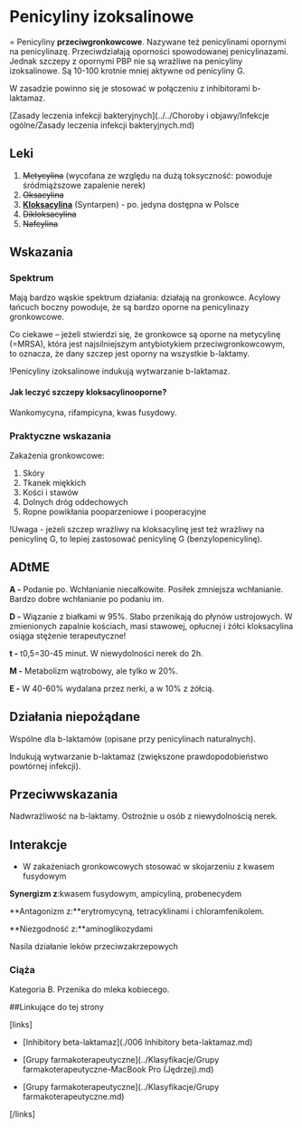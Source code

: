 # Penicyliny izoksalinowe

= Penicyliny **przeciwgronkowcowe**. Nazywane też penicylinami opornymi na penicylinazę. Przeciwdziałają oporności spowodowanej penicylinazami. Jednak szczepy z opornymi PBP nie są wrażliwe na penicyliny izoksalinowe. Są 10-100 krotnie mniej aktywne od penicyliny G.

W zasadzie powinno się je stosować w połączeniu z inhibitorami b-laktamaz.



[Zasady leczenia infekcji bakteryjnych](../../Choroby i objawy/Infekcje ogólne/Zasady leczenia infekcji bakteryjnych.md)



## Leki

1. ~~Metycylina~~ (wycofana ze względu na dużą toksyczność: powoduje śródmiąższowe zapalenie nerek)
2. ~~Oksacylina~~
3. **<u>Kloksacylina</u>** (Syntarpen) - po. jedyna dostępna w Polsce
4. ~~Dikloksacylina~~
5. ~~Nafcylina~~





## Wskazania

### Spektrum

Mają bardzo wąskie spektrum działania: działają na gronkowce. Acylowy łańcuch boczny powoduje, że są bardzo oporne na penicylinazy gronkowcowe.

Co ciekawe – jeżeli stwierdzi się, że gronkowce są oporne na metycylinę (=MRSA), która jest najsilniejszym antybiotykiem przeciwgronkowcowym, to oznacza, że dany szczep jest oporny na wszystkie b-laktamy.

!Penicyliny izoksalinowe indukują wytwarzanie b-laktamaz.



#### Jak leczyć szczepy kloksacylinooporne?

Wankomycyna, rifampicyna, kwas fusydowy.



### Praktyczne wskazania

Zakażenia gronkowcowe:

1. Skóry
2. Tkanek miękkich
3. Kości i stawów
4. Dolnych dróg oddechowych
5. Ropne powikłania pooparzeniowe i pooperacyjne

!Uwaga - jeżeli szczep wrażliwy na kloksacylinę jest też wrażliwy na penicylinę G, to lepiej zastosować penicylinę G (benzylopenicylinę).



## ADtME

**A -** Podanie po. Wchłanianie niecałkowite. Posiłek zmniejsza wchłanianie. Bardzo dobre wchłanianie po podaniu im.

**D -** Wiązanie z białkami w 95%. Słabo przenikają do płynów ustrojowych. W zmienionych zapalnie kościach, masi stawowej, opłucnej i żółci kloksacylina osiąga stężenie terapeutyczne!

**t -** t0,5=30-45 minut. W niewydolności nerek do 2h.

**M -** Metabolizm wątrobowy, ale tylko w 20%.

**E -** W 40-60% wydalana przez nerki, a w 10% z żółcią.



## Działania niepożądane

Wspólne dla b-laktamów (opisane przy penicylinach naturalnych).

Indukują wytwarzanie b-laktamaz (zwiększone prawdopodobieństwo powtórnej infekcji).



## Przeciwwskazania

Nadwrażliwość na b-laktamy. Ostrożnie u osób z niewydolnością nerek.



## Interakcje

- W zakażeniach gronkowcowych stosować w skojarzeniu z kwasem fusydowym

**Synergizm z**:kwasem fusydowym, ampicyliną, probenecydem

**Antagonizm z:**erytromycyną, tetracyklinami i chloramfenikolem.

**Niezgodność z:**aminoglikozydami

Nasila działanie leków przeciwzakrzepowych



### Ciąża

Kategoria B. Przenika do mleka kobiecego.



##Linkujące do tej strony

[links]

- [Inhibitory beta-laktamaz](./006 Inhibitory beta-laktamaz.md)

- [Grupy farmakoterapeutyczne](../Klasyfikacje/Grupy farmakoterapeutyczne-MacBook Pro (Jędrzej).md)

- [Grupy farmakoterapeutyczne](../Klasyfikacje/Grupy farmakoterapeutyczne.md)


[/links]











